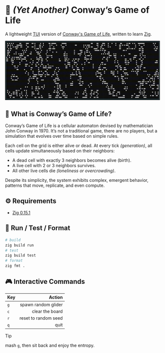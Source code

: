 # 🧬 _(Yet Another)_ Conway’s Game of Life

A lightweight [TUI](https://en.wikipedia.org/wiki/Text-based_user_interface)
version of
[Conway's Game of Life](https://en.wikipedia.org/wiki/Conway%27s_Game_of_Life),
written to learn [Zig](https://ziglang.org/).

<p align="center">
  <img src="./docs/assets/example.gif" />
</p>

## 🧩 What is Conway’s Game of Life?

Conway’s Game of Life is a cellular automaton devised by mathematician John
Conway in 1970. It’s not a traditional game, there are no players, but a
simulation that evolves over time based on simple rules.

Each cell on the grid is either alive or dead. At every tick _(generation)_, all
cells update simultaneously based on their neighbors:

- A dead cell with exactly 3 neighbors becomes alive (birth).
- A live cell with 2 or 3 neighbors survives.
- All other live cells die _(loneliness or overcrowding)_.

Despite its simplicity, the system exhibits complex, emergent behavior,
patterns that move, replicate, and even compute.

## ⚙️ Requirements

- [Zig 0.15.1](https://ziglang.org/download/0.15.1/release-notes.html)

## 🚀 Run / Test / Format

```bash
# build
zig build run
# test
zig build test
# format
zig fmt .
```

## 🎮 Interactive Commands

| Key |               Action |
| :-- | -------------------: |
| `g` |  spawn random glider |
| `c` |      clear the board |
| `r` | reset to random seed |
| `q` |                 quit |

> [!TIP]
> mash `g`, then sit back and enjoy the entropy.
